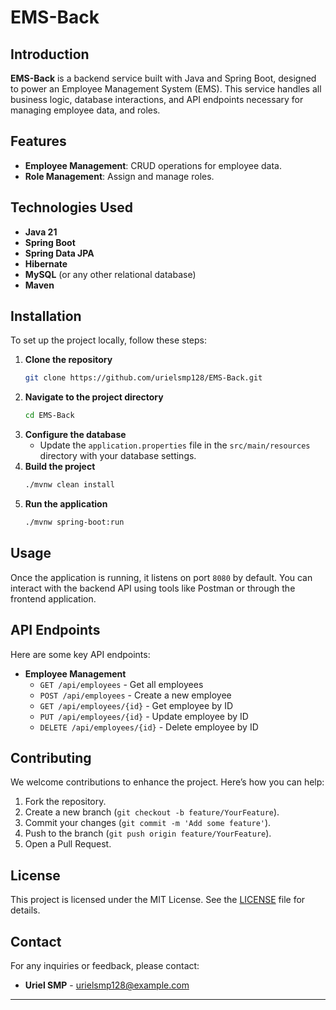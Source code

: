 # EMS-Back

## Introduction
**EMS-Back** is a backend service built with Java and Spring Boot, designed to power an Employee Management System (EMS). This service handles all business logic, database interactions, and API endpoints necessary for managing employee data, and roles.

## Features
- **Employee Management**: CRUD operations for employee data.
- **Role Management**: Assign and manage roles.

## Technologies Used
- **Java 21**
- **Spring Boot**
- **Spring Data JPA**
- **Hibernate**
- **MySQL** (or any other relational database)
- **Maven**

## Installation
To set up the project locally, follow these steps:

1. **Clone the repository**
    ```bash
    git clone https://github.com/urielsmp128/EMS-Back.git
    ```
2. **Navigate to the project directory**
    ```bash
    cd EMS-Back
    ```
3. **Configure the database**
   - Update the `application.properties` file in the `src/main/resources` directory with your database settings.
4. **Build the project**
    ```bash
    ./mvnw clean install
    ```
5. **Run the application**
    ```bash
    ./mvnw spring-boot:run
    ```

## Usage
Once the application is running, it listens on port `8080` by default. You can interact with the backend API using tools like Postman or through the frontend application.

## API Endpoints
Here are some key API endpoints:

- **Employee Management**
  - `GET /api/employees` - Get all employees
  - `POST /api/employees` - Create a new employee
  - `GET /api/employees/{id}` - Get employee by ID
  - `PUT /api/employees/{id}` - Update employee by ID
  - `DELETE /api/employees/{id}` - Delete employee by ID

## Contributing
We welcome contributions to enhance the project. Here’s how you can help:
1. Fork the repository.
2. Create a new branch (`git checkout -b feature/YourFeature`).
3. Commit your changes (`git commit -m 'Add some feature'`).
4. Push to the branch (`git push origin feature/YourFeature`).
5. Open a Pull Request.

## License
This project is licensed under the MIT License. See the [LICENSE](LICENSE) file for details.

## Contact
For any inquiries or feedback, please contact:
- **Uriel SMP** - [urielsmp128@example.com](mailto:urielsmp128@example.com)

---
